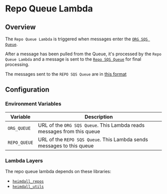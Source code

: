 # Repo Queue Lambda

## Overview

The `Repo Queue Lambda` is triggered when messages enter the [`ORG SQS Queue`](https://github.com/WarnerMedia/artemis/blob/a3ecda5f7bf07bc8ff726b55452a82d493c6c1aa/orchestrator/terraform/modules/heimdall/messaging.tf#L5-L19).

After a message has been pulled from the Queue, it's processed by the `Repo Queue Lambda` and a message is sent to the [`Repo SQS Queue`](https://github.com/WarnerMedia/artemis/blob/a3ecda5f7bf07bc8ff726b55452a82d493c6c1aa/orchestrator/terraform/modules/heimdall/messaging.tf#L34-L47) for final processing.

The messages sent to the `REPO SQS Queue` are in [this format](../../README.md#repo-sqs-queue-message-format)

## Configuration

### Environment Variables

| Variable     | Description                                                            |
| ------------ | ---------------------------------------------------------------------- |
| `ORG_QUEUE`  | URL of the `ORG SQS Queue`. This Lambda reads messages from this queue |
| `REPO_QUEUE` | URL of the `REPO SQS Queue`. This Lambda sends messages to this queue  |

### Lambda Layers

The repo queue lambda depends on these libraries:

- [`heimdall_repos`](../layers/heimdall_repos/)
- [`heimdall_utils`](../layers/heimdall_utils/)
